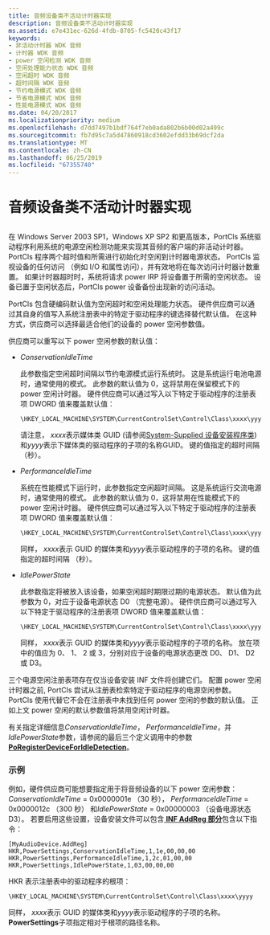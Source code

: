 ```yaml
---
title: 音频设备类不活动计时器实现
description: 音频设备类不活动计时器实现
ms.assetid: e7e431ec-626d-4fdb-8705-fc5420c43f17
keywords:
- 非活动计时器 WDK 音频
- 计时器 WDK 音频
- power 空闲检测 WDK 音频
- 空闲处理能力状态 WDK 音频
- 空闲超时 WDK 音频
- 超时间隔 WDK 音频
- 节约电源模式 WDK 音频
- 节省电源模式 WDK 音频
- 性能电源模式 WDK 音频
ms.date: 04/20/2017
ms.localizationpriority: medium
ms.openlocfilehash: d7dd7497b1bdf764f7eb0ada802b6b00d02a499c
ms.sourcegitcommit: fb7d95c7a5d47860918cd3602efdd33b69dcf2da
ms.translationtype: MT
ms.contentlocale: zh-CN
ms.lasthandoff: 06/25/2019
ms.locfileid: "67355740"
---
```

# <a name="audio-device-class-inactivity-timer-implementation"></a>音频设备类不活动计时器实现


## <span id="audio_device_class_inactivity_timer_implementation"></span><span id="AUDIO_DEVICE_CLASS_INACTIVITY_TIMER_IMPLEMENTATION"></span>


在 Windows Server 2003 SP1，Windows XP SP2 和更高版本，PortCls 系统驱动程序利用系统的电源空闲检测功能来实现其音频的客户端的非活动计时器。 PortCls 程序两个超时值和所需进行初始化时空闲到计时器电源状态。 PortCls 监视设备的任何访问 （例如 I/O 和属性访问），并有效地将在每次访问计时器计数重置。 如果计时器超时时，系统将请求 power IRP 将设备置于所需的空闲状态。 设备已置于空闲状态后，PortCls power 设备备份出现新的访问活动。

PortCls 包含硬编码默认值为空闲超时和空闲处理能力状态。 硬件供应商可以通过其自身的值写入系统注册表中的特定于驱动程序的键选择替代默认值。 在这种方式，供应商可以选择最适合他们的设备的 power 空闲参数值。

供应商可以重写以下 power 空闲参数的默认值：

-   *ConservationIdleTime*

    此参数指定空闲超时间隔以节约电源模式运行系统时。 这是系统运行电池电源时，通常使用的模式。 此参数的默认值为 0，这将禁用在保留模式下的 power 空闲计时器。 硬件供应商可以通过写入以下特定于驱动程序的注册表项 DWORD 值来覆盖默认值：

    ```inf
    \HKEY_LOCAL_MACHINE\SYSTEM\CurrentControlSet\Control\Class\xxxx\yyyy\PowerSettings\ConservationIdleTime
    ```

    请注意， *xxxx*表示媒体类 GUID (请参阅[System-Supplied 设备安装程序类](https://docs.microsoft.com/previous-versions/ff553419(v=vs.85))) 和*yyyy*表示下媒体类的驱动程序的子项的名称GUID。 键的值指定的超时间隔 （秒）。

-   *PerformanceIdleTime*

    系统在性能模式下运行时，此参数指定空闲超时间隔。 这是系统运行交流电源时，通常使用的模式。 此参数的默认值为 0，这将禁用在性能模式下的 power 空闲计时器。 硬件供应商可以通过写入以下特定于驱动程序的注册表项 DWORD 值来覆盖默认值：

    ```inf
    \HKEY_LOCAL_MACHINE\SYSTEM\CurrentControlSet\Control\Class\xxxx\yyyy\PowerSettings\PerformanceIdleTime
    ```

    同样， *xxxx*表示 GUID 的媒体类和*yyyy*表示驱动程序的子项的名称。 键的值指定的超时间隔 （秒）。

-   *IdlePowerState*

    此参数指定将被放入该设备，如果空闲超时期限过期的电源状态。 默认值为此参数为 0，对应于设备电源状态 D0 （完整电源）。 硬件供应商可以通过写入以下特定于驱动程序的注册表项 DWORD 值来覆盖默认值：

    ```inf
    \HKEY_LOCAL_MACHINE\SYSTEM\CurrentControlSet\Control\Class\xxxx\yyyy\PowerSettings\IdlePowerState
    ```

    同样， *xxxx*表示 GUID 的媒体类和*yyyy*表示驱动程序的子项的名称。 放在项中的值应为 0、 1、 2 或 3，分别对应于设备的电源状态更改 D0、 D1、 D2 或 D3。

三个电源空闲注册表项存在仅当设备安装 INF 文件将创建它们。 配置 power 空闲计时器之前, PortCls 尝试从注册表检索特定于驱动程序的电源空闲参数。 PortCls 使用代替它不会在注册表中未找到任何 power 空闲的参数的默认值。 正如上文 power 空闲的默认参数值将禁用空闲计时器。

有关指定详细信息*ConservationIdleTime*， *PerformanceIdleTime*，并*IdlePowerState*参数，请参阅的最后三个定义调用中的参数[ **PoRegisterDeviceForIdleDetection**](https://docs.microsoft.com/windows-hardware/drivers/ddi/content/ntifs/nf-ntifs-poregisterdeviceforidledetection)。

### <a name="span-idexamplespanspan-idexamplespan-example"></a><span id="example"></span><span id="EXAMPLE"></span> 示例

例如，硬件供应商可能想要指定用于将音频设备的以下 power 空闲参数：*ConservationIdleTime* = 0x0000001e （30 秒）， *PerformanceIdleTime* = 0x0000012c （300 秒） 和*IdlePowerState* = 0x00000003 （设备电源状态 D3）。 若要启用这些设置，设备安装文件可以包含[ **INF AddReg 部分**](https://docs.microsoft.com/windows-hardware/drivers/install/inf-addreg-directive)包含以下指令：

```inf
[MyAudioDevice.AddReg]
HKR,PowerSettings,ConservationIdleTime,1,1e,00,00,00
HKR,PowerSettings,PerformanceIdleTime,1,2c,01,00,00
HKR,PowerSettings,IdlePowerState,1,03,00,00,00
```

HKR 表示注册表中的驱动程序的根项：

```inf
\HKEY_LOCAL_MACHINE\SYSTEM\CurrentControlSet\Control\Class\xxxx\yyyy
```

同样， *xxxx*表示 GUID 的媒体类和*yyyy*表示驱动程序的子项的名称。 **PowerSettings**子项指定相对于根项的路径名称。

 

 




